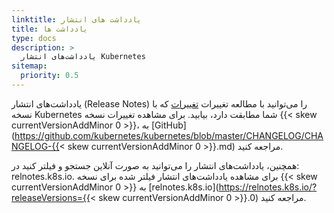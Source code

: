 ```yaml
---
linktitle: یادداشت های انتشار
title: یادداشت ها
type: docs
description: >
  یادداشت‌های انتشار Kubernetes
sitemap:
  priority: 0.5
---
```

یادداشت‌های انتشار (Release Notes) را می‌توانید با مطالعه تغییرات [تغییرات](https://github.com/kubernetes/kubernetes/tree/master/CHANGELOG) که با نسخه Kubernetes شما مطابقت دارد، بیابید.
برای مشاهده تغییرات نسخه {{< skew currentVersionAddMinor 0 >}}، به [GitHub](https://github.com/kubernetes/kubernetes/blob/master/CHANGELOG/CHANGELOG-{{< skew currentVersionAddMinor 0 >}}.md) مراجعه کنید.

همچنین، یادداشت‌های انتشار را می‌توانید به صورت آنلاین جستجو و فیلتر کنید در: relnotes.k8s.io.
برای مشاهده یادداشت‌های انتشار فیلتر شده برای نسخه {{< skew currentVersionAddMinor 0 >}} به [relnotes.k8s.io](https://relnotes.k8s.io/?releaseVersions={{< skew currentVersionAddMinor 0 >}}.0) مراجعه کنید.
